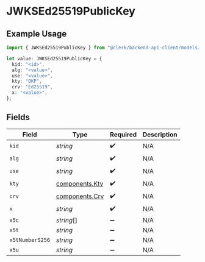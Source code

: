 # JWKSEd25519PublicKey

## Example Usage

```typescript
import { JWKSEd25519PublicKey } from "@clerk/backend-api-client/models/components";

let value: JWKSEd25519PublicKey = {
  kid: "<id>",
  alg: "<value>",
  use: "<value>",
  kty: "OKP",
  crv: "Ed25519",
  x: "<value>",
};
```

## Fields

| Field                                            | Type                                             | Required                                         | Description                                      |
| ------------------------------------------------ | ------------------------------------------------ | ------------------------------------------------ | ------------------------------------------------ |
| `kid`                                            | *string*                                         | :heavy_check_mark:                               | N/A                                              |
| `alg`                                            | *string*                                         | :heavy_check_mark:                               | N/A                                              |
| `use`                                            | *string*                                         | :heavy_check_mark:                               | N/A                                              |
| `kty`                                            | [components.Kty](../../models/components/kty.md) | :heavy_check_mark:                               | N/A                                              |
| `crv`                                            | [components.Crv](../../models/components/crv.md) | :heavy_check_mark:                               | N/A                                              |
| `x`                                              | *string*                                         | :heavy_check_mark:                               | N/A                                              |
| `x5c`                                            | *string*[]                                       | :heavy_minus_sign:                               | N/A                                              |
| `x5t`                                            | *string*                                         | :heavy_minus_sign:                               | N/A                                              |
| `x5tNumberS256`                                  | *string*                                         | :heavy_minus_sign:                               | N/A                                              |
| `x5u`                                            | *string*                                         | :heavy_minus_sign:                               | N/A                                              |